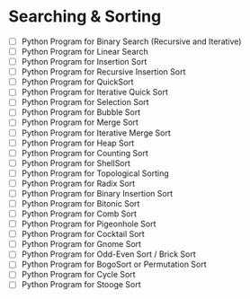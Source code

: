 # Searching & Sorting

- [ ] Python Program for Binary Search (Recursive and Iterative)
- [ ] Python Program for Linear Search
- [ ] Python Program for Insertion Sort
- [ ] Python Program for Recursive Insertion Sort
- [ ] Python Program for QuickSort
- [ ] Python Program for Iterative Quick Sort
- [ ] Python Program for Selection Sort
- [ ] Python Program for Bubble Sort
- [ ] Python Program for Merge Sort
- [ ] Python Program for Iterative Merge Sort
- [ ] Python Program for Heap Sort
- [ ] Python Program for Counting Sort
- [ ] Python Program for ShellSort
- [ ] Python Program for Topological Sorting
- [ ] Python Program for Radix Sort
- [ ] Python Program for Binary Insertion Sort
- [ ] Python Program for Bitonic Sort
- [ ] Python Program for Comb Sort
- [ ] Python Program for Pigeonhole Sort
- [ ] Python Program for Cocktail Sort
- [ ] Python Program for Gnome Sort
- [ ] Python Program for Odd-Even Sort / Brick Sort
- [ ] Python Program for BogoSort or Permutation Sort
- [ ] Python Program for Cycle Sort
- [ ] Python Program for Stooge Sort